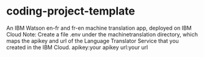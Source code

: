 # coding-project-template
An IBM Watson en-fr and fr-en machine translation app, deployed on IBM Cloud
Note: Create a file .env under the machinetranslation directory, which maps the apikey and url of the Language Translator Service that you created in the IBM Cloud.
apikey:your apikey
url:your url
